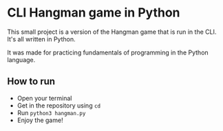 # CLI Hangman game in Python

This small project is a version of the Hangman game that is run in the CLI.  
It's all written in Python.  

It was made for practicing fundamentals of programming in the Python language.

## How to run

* Open your terminal
* Get in the repository using `cd`
* Run `python3 hangman.py`
* Enjoy the game!
